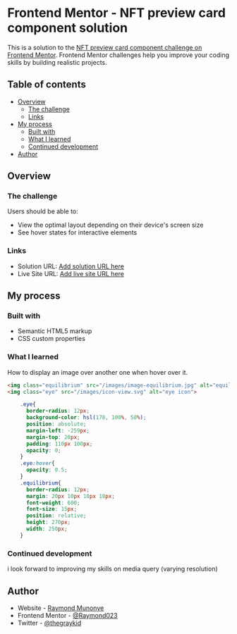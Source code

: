 # Frontend Mentor - NFT preview card component solution

This is a solution to the [NFT preview card component challenge on Frontend Mentor](https://www.frontendmentor.io/challenges/nft-preview-card-component-SbdUL_w0U). Frontend Mentor challenges help you improve your coding skills by building realistic projects. 

## Table of contents

- [Overview](#overview)
  - [The challenge](#the-challenge)
  - [Links](#links)
- [My process](#my-process)
  - [Built with](#built-with)
  - [What I learned](#what-i-learned)
  - [Continued development](#continued-development)
- [Author](#author)

## Overview

### The challenge

Users should be able to:

- View the optimal layout depending on their device's screen size
- See hover states for interactive elements

### Links

- Solution URL: [Add solution URL here](https://your-solution-url.com)
- Live Site URL: [Add live site URL here](https://your-live-site-url.com)

## My process

### Built with

- Semantic HTML5 markup
- CSS custom properties

### What I learned

How to display an image over another one when hover over it.

```html
<img class="equilibrium" src="/images/image-equilibrium.jpg" alt="equilibrium icon">
<img class="eye" src="/images/icon-view.svg" alt="eye icon">
```
```css
    .eye{
      border-radius: 12px;
      background-color: hsl(178, 100%, 50%);
      position: absolute;
      margin-left: -259px;
      margin-top: 20px;
      padding: 110px 100px;
      opacity: 0;
    }
    .eye:hover{
      opacity: 0.5;
    }
    .equilibrium{
      border-radius: 12px;
      margin: 20px 10px 10px 18px;
      font-weight: 600;
      font-size: 15px;
      position: relative;
      height: 270px;
      width: 250px;
    }
```

### Continued development
i look forward to improving my skills on media query (varying resolution)

## Author

- Website - [Raymond Munonye](https://www.your-site.com)
- Frontend Mentor - [@Raymond023](https://www.frontendmentor.io/profile/Raymond023)
- Twitter - [@thegraykid](https://www.twitter.com/yourusername)